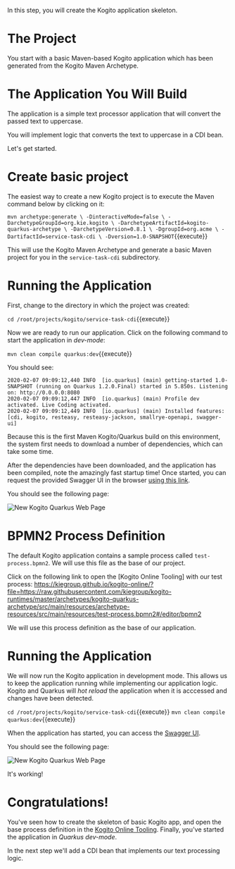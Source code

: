 In this step, you will create the Kogito application skeleton.

# The Project

You start with a basic Maven-based Kogito application which has been generated from the Kogito Maven Archetype.

# The Application You Will Build

The application is a simple text processor application that will convert the passed text to uppercase.

You will implement logic that converts the text to uppercase in a CDI bean.

Let's get started.

# Create basic project

The easiest way to create a new Kogito project is to execute the Maven command below by clicking on it:

`mvn archetype:generate \
  -DinteractiveMode=false \
  -DarchetypeGroupId=org.kie.kogito \
  -DarchetypeArtifactId=kogito-quarkus-archetype \
  -DarchetypeVersion=0.8.1 \
  -DgroupId=org.acme \
  -DartifactId=service-task-cdi \
  -Dversion=1.0-SNAPSHOT`{{execute}}

This will use the Kogito Maven Archetype and generate a basic Maven project for you in the `service-task-cdi` subdirectory.


# Running the Application

First, change to the directory in which the project was created:

`cd /root/projects/kogito/service-task-cdi`{{execute}}

Now we are ready to run our application. Click on the following command to start the application in _dev-mode_:

`mvn clean compile quarkus:dev`{{execute}}

You should see:

```console
2020-02-07 09:09:12,440 INFO  [io.quarkus] (main) getting-started 1.0-SNAPSHOT (running on Quarkus 1.2.0.Final) started in 5.850s. Listening on: http://0.0.0.0:8080
2020-02-07 09:09:12,447 INFO  [io.quarkus] (main) Profile dev activated. Live Coding activated.
2020-02-07 09:09:12,449 INFO  [io.quarkus] (main) Installed features: [cdi, kogito, resteasy, resteasy-jackson, smallrye-openapi, swagger-ui]
```

Because this is the first Maven Kogito/Quarkus build on this environment, the system first needs to download a number of dependencies, which can take some time.

After the dependencies have been downloaded, and the application has been compiled, note the amazingly fast startup time! Once started, you can request the provided Swagger UI in the browser [using this link](https://[[CLIENT_SUBDOMAIN]]-8080-[[KATACODA_HOST]].environments.katacoda.com/swagger-ui).

You should see the following page:

![New Kogito Quarkus Web Page](/openshift/assets/middleware/middleware-kogito/new-kogito-quarkus-swagger-ui.png)


# BPMN2 Process Definition

The default Kogito application contains a sample process called `test-process.bpmn2`. We will use this file as the base of our project.

Click on the following link to open the [Kogito Online Tooling] with our test process: https://kiegroup.github.io/kogito-online/?file=https://raw.githubusercontent.com/kiegroup/kogito-runtimes/master/archetypes/kogito-quarkus-archetype/src/main/resources/archetype-resources/src/main/resources/test-process.bpmn2#/editor/bpmn2

We will use this process definition as the base of our application.

# Running the Application

We will now run the Kogito application in development mode. This allows us to keep the application running while implementing our application logic. Kogito and Quarkus will _hot reload_ the application when it is acccessed and changes have been detected.

`cd /root/projects/kogito/service-task-cdi`{{execute}}
`mvn clean compile quarkus:dev`{{execute}}

When the application has started, you can access the [Swagger UI](https://[[CLIENT_SUBDOMAIN]]-8080-[[KATACODA_HOST]].environments.katacoda.com/swagger-ui).

You should see the following page:

![New Kogito Quarkus Web Page](/openshift/assets/middleware/middleware-kogito/new-kogito-quarkus-swagger-ui.png)

It's working!


# Congratulations!

You've seen how to create the skeleton of basic Kogito app, and open the base process definition in the [Kogito Online Tooling](https://kiegroup.github.io/kogito-online/#/). Finally, you've started the application in _Quarkus dev-mode_.

In the next step we'll add a CDI bean that implements our text processing logic.
